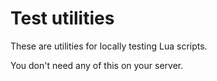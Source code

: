 # Test utilities
These are utilities for locally testing Lua scripts.

You don't need any of this on your server.
